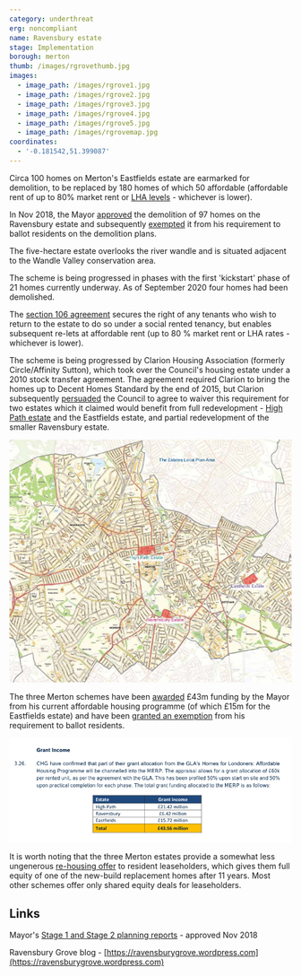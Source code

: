 ```yaml
---
category: underthreat
erg: noncompliant
name: Ravensbury estate
stage: Implementation 
borough: merton
thumb: /images/rgrovethumb.jpg
images:
  - image_path: /images/rgrove1.jpg
  - image_path: /images/rgrove2.jpg
  - image_path: /images/rgrove3.jpg
  - image_path: /images/rgrove4.jpg
  - image_path: /images/rgrove5.jpg
  - image_path: /images/rgrovemap.jpg
coordinates: 
  - '-0.181542,51.399087'
---
```

Circa 100 homes on Merton's Eastfields estate are earmarked for demolition, to be replaced by 180 homes of which 50 affordable (affordable rent of up to 80% market rent or [LHA levels](https://www.gov.uk/government/publications/understanding-local-housing-allowances-rates-broad-rental-market-areas) - whichever is lower).

In Nov 2018, the Mayor [approved](https://www.london.gov.uk/sites/default/files/public%3A//public%3A//PAWS/media_id_437643///ravensbury_estate_report.pdf) the demolition of 97 homes on the Ravensbury estate and subsequently [exempted](/approved/ballotexemptions) it from his requirement to ballot residents on the demolition plans.

The five-hectare estate overlooks the river wandle and is situated adjacent to the Wandle Valley conservation area.

The scheme is being progressed in phases with the first 'kickstart' phase of 21 homes currently underway. As of September 2020 four homes had been demolished.

The [section 106 agreement](/images/mertons106.pdf) secures the right of any tenants who wish to return to the estate to do so under a social rented tenancy, but enables subsequent re-lets at affordable rent (up to 80 % market rent or LHA rates - whichever is lower).

The scheme is being progressed by Clarion Housing Association (formerly Circle/Affinity Sutton), which took over the Council's housing estate under a 2010 stock transfer agreement. The agreement required Clarion to bring the homes up to Decent Homes Standard by the end of 2015, but Clarion subsequently [persuaded](https://www.merton.gov.uk/assets/Documents/04_merton_report_of_consultation_stage_2_estates_local_plan.pdf) the Council to agree to waiver this requirement for two estates which it claimed would benefit from full redevelopment - [High Path estate](/estates/merton/highpath/) and the Eastfields estate, and partial redevelopment of the smaller Ravensbury estate. 

<img src="/images/mertonestates.png" class="img-fluid rounded img-thumbnail">

The three Merton schemes have been [awarded](https://planning.merton.gov.uk/MVM.DMS/Planning%20Application/1000098000/1000098159/17P1721_Clarions%20Financial%20Viability%20Appraisal%20Summary%20Report.pdf) £43m funding by the Mayor from his current affordable housing programme (of which £15m for the Eastfields estate) and have been [granted an exemption](https://www.london.gov.uk/sites/default/files/12.04.19_for_website_-_list_of_exemptions.pdf) from his requirement to ballot residents.

<img src="/images/mertongrant.png" class="img-fluid rounded img-thumbnail">

It is worth noting that the three Merton estates provide a somewhat less ungenerous [re-housing offer](http://35percent.org/img/mertonoffer.pdf) to resident leaseholders, which gives them full equity of one of the new-build replacement homes after 11 years. Most other schemes offer only shared equity deals for leaseholders.

## Links

Mayor's [Stage 1 and Stage 2 planning reports](https://www.london.gov.uk/what-we-do/planning/planning-applications-and-decisions/planning-application-search/ravensbury-estate) - approved Nov 2018

Ravensbury Grove blog - [https://ravensburygrove.wordpress.com](https://ravensburygrove.wordpress.com)


